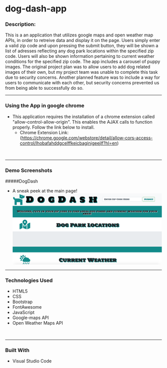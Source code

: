 # dog-dash-app

### **Description:**
This is a an application that utilizes google maps and open weather map APIs, in order to retreive data and display it on the page. Users simply enter a valid zip code and upon pressing the submit button, they will be shown a list of adresses reflecting any dog park locations within the specified zip code. Users will also be shown information pertaining to current weather conditions for the specified zip code. The app includes a carousel of puppy images. The original project plan was to allow users to add dog related images of their own, but my project team was unable to complete this task due to security concerns. Another planned feature was to include a way for users to communicate with each other, but security concerns prevented us from being able to successfully do so.
<br>

_____

### **Using the App in google chrome**
* This application requires the installation of a chrome extension called "allow-control-allow-origin". This enables the AJAX calls to function properly. Follow the link below to install.
    * Chrome Extension Link:  (https://chrome.google.com/webstore/detail/allow-cors-access-control/lhobafahddgcelffkeicbaginigeejlf?hl=en)
<br>

_____


### **Demo Screenshots**
#####DogDash
* A sneak peek at the main page!
![DogDash](./assets/images/demo.png)

_________

### **Technologies Used**
* HTML5
* CSS
* Bootstrap
* FontAwesome
* JavaScript
* Google-maps API
* Open Weather Maps API
<br>

_____

### **Built With**
* Visual Studio Code
